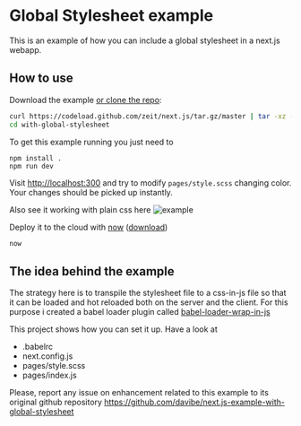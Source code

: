 # Global Stylesheet example

This is an example of how you can include a global stylesheet in a next.js webapp.


## How to use

Download the example [or clone the repo](https://github.com/zeit/next.js):

```bash
curl https://codeload.github.com/zeit/next.js/tar.gz/master | tar -xz --strip=2 next.js-master/examples/with-global-stylesheet
cd with-global-stylesheet 
```

To get this example running you just need to

    npm install .
    npm run dev

Visit [http://localhost:300](http://localhost:300) and try to modify `pages/style.scss` changing color. Your changes should be picked up instantly.

Also see it working with plain css here
![example](example.gif)

Deploy it to the cloud with [now](https://zeit.co/now) ([download](https://zeit.co/download))

```bash
now
```


## The idea behind the example

The strategy here is to transpile the stylesheet file to a css-in-js file so that it can be loaded and hot reloaded both on the server and the client. For this purpose i created a babel loader plugin called [babel-loader-wrap-in-js](https://github.com/davibe/babel-plugin-wrap-in-js)

This project shows how you can set it up. Have a look at
- .babelrc
- next.config.js
- pages/style.scss
- pages/index.js


Please, report any issue on enhancement related to this example to its original
github repository https://github.com/davibe/next.js-example-with-global-stylesheet
